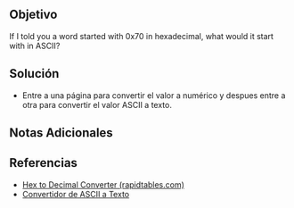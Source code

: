 ## Objetivo
If I told you a word started with 0x70 in hexadecimal, what would it start with in ASCII?
## Solución
- Entre a una página para convertir el valor a numérico y despues entre a otra para convertir el valor ASCII a texto.
## Notas Adicionales
## Referencias
- [Hex to Decimal Converter (rapidtables.com)](https://www.rapidtables.com/convert/number/hex-to-decimal.html?x=3D)
- [Convertidor de ASCII a Texto](https://seostudio.tools/es/ascii-to-text)
